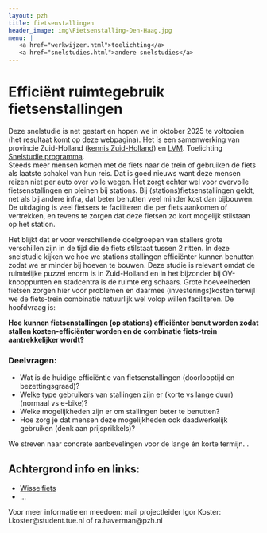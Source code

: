 ```yaml
---
layout: pzh
title: fietsenstallingen
header_image: img\Fietsenstalling-Den-Haag.jpg
menu: |
   <a href="werkwijzer.html">toelichting</a>
   <a href="snelstudies.html">andere snelstudies</a>
---
```

# Efficiënt ruimtegebruik fietsenstallingen


<div class="tekstblok">
  Deze snelstudie is net gestart en hopen we in oktober 2025 te voltooien (het resultaat komt op deze webpagina). Het is een samenwerking van provincie Zuid-Holland (<a href="https://kennis.zuid-holland.nl/" target="_blank">kennis Zuid-Holland</a>) en <a href="https://labverantwoordemobiliteit.nl/" target="_blank">LVM</a>. Toelichting <a href="werkwijzer.html" target="_blank">Snelstudie programma</a>.
 
</div>
Steeds meer mensen komen met de fiets naar de trein of gebruiken de fiets als laatste schakel van hun reis. Dat is goed nieuws want deze mensen reizen niet per auto over volle wegen. Het zorgt echter wel voor overvolle fietsenstallingen en pleinen bij stations. Bij (stations)fietsenstallingen geldt, net als bij andere infra, dat beter benutten veel minder kost dan bijbouwen. De uitdaging is veel fietsers te faciliteren die per fiets aankomen of vertrekken, en tevens te zorgen dat deze fietsen zo kort mogelijk stilstaan op het station.

Het blijkt dat er voor verschillende doelgroepen van stallers grote verschillen zijn in de tijd die de fiets stilstaat tussen 2 ritten. In deze snelstudie kijken we hoe we stations stallingen efficiënter kunnen benutten zodat we er minder bij hoeven te bouwen. Deze studie is relevant omdat de ruimtelijke puzzel enorm is in Zuid-Holland en in het bijzonder bij OV-knooppunten en stadcentra is de ruimte erg schaars. Grote hoeveelheden fietsen zorgen hier voor problemen en daarmee (investerings)kosten terwijl we de fiets-trein combinatie natuurlijk wel volop willen faciliteren. De hoofdvraag is: 


**Hoe kunnen fietsenstallingen (op stations) efficiënter benut worden zodat stallen  kosten-efficiënter worden en de combinatie fiets-trein aantrekkelijker wordt?**

### Deelvragen:
- Wat is de huidige efficiëntie van fietsenstallingen (doorlooptijd en bezettingsgraad)?
- Welke type gebruikers van stallingen zijn er (korte vs lange duur) (normaal vs e-bike)?
- Welke mogelijkheden zijn er om stallingen beter te benutten?
- Hoe zorg je dat mensen deze mogelijkheden ook daadwerkelijk gebruiken (denk aan prijsprikkels)?



We streven naar concrete aanbevelingen voor de lange én korte termijn. .  



## Achtergrond info en links:
- [Wisselfiets](https://kennis.zuid-holland.nl/wisselfiets/)
- ...
<div class="tekstblok">
Voor meer informatie en meedoen: mail projectleider Igor Koster: i.koster@student.tue.nl of ra.haverman@pzh.nl
</div>
